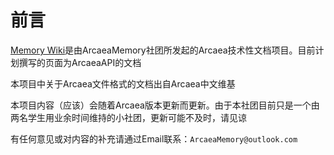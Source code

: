 # 前言

[Memory Wiki](https://arcaeamemory.gitbook.io/memory-wiki/)是由ArcaeaMemory社团所发起的Arcaea技术性文档项目。目前计划撰写的页面为ArcaeaAPI的文档

本项目中关于Arcaea文件格式的文档出自Arcaea中文维基

本项目内容（应该）会随着Arcaea版本更新而更新。由于本社团目前只是一个由两名学生用业余时间维持的小社团，更新可能不及时，请见谅

有任何意见或对内容的补充请通过Email联系：`ArcaeaMemory@outlook.com`


